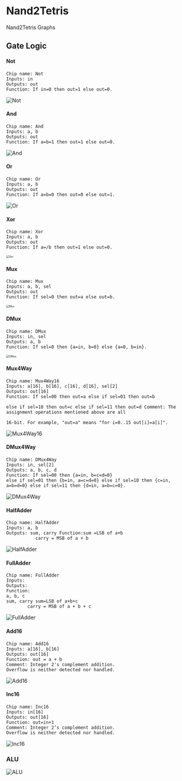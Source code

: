 # Nand2Tetris
Nand2Tetris Graphs

## Gate Logic

#### Not

```
Chip name: Not
Inputs: in
Outputs: out
Function: If in=0 then out=1 else out=0.
```

![Not](images/Not.png)

#### And

```
Chip name: And
Inputs: a, b
Outputs: out
Function: If a=b=1 then out=1 else out=0.
```

![And](images/And.png)

#### Or

```
Chip name: Or
Inputs: a, b
Outputs: out
Function: If a=b=0 then out=0 else out=1.
```

![Or](images/Or.png)

#### Xor

```
Chip name: Xor
Inputs: a, b
Outputs: out
Function: If a=/b then out=1 else out=0.
```

<img src="images/Xor.png" alt="Xor" style="zoom: 50%;" />

#### Mux

```
Chip name: Mux
Inputs: a, b, sel
Outputs: out
Function: If sel=0 then out=a else out=b.
```

<img src="images/Mux.png" alt="Mux" style="zoom:50%;" />

#### DMux

```
Chip name: DMux
Inputs: in, sel
Outputs: a, b
Function: If sel=0 then {a=in, b=0} else {a=0, b=in}.
```

<img src="images/DMux.png" alt="DMux" style="zoom:50%;" />



#### Mux4Way

```
Chip name: Mux4Way16
Inputs: a[16], b[16], c[16], d[16], sel[2]
Outputs: out[16]
Function: If sel=00 then out=a else if sel=01 then out=b

else if sel=10 then out=c else if sel=11 then out=d Comment: The assignment operations mentioned above are all

16-bit. For example, "out=a" means "for i=0..15 out[i]=a[i]".
```

![Mux4Way16](images/Mux4Way16.png)

#### DMux4Way

```
Chip name: DMux4Way
Inputs: in, sel[2]
Outputs: a, b, c, d
Function: If sel=00 then {a=in, b=c=d=0}
else if sel=01 then {b=in, a=c=d=0} else if sel=10 then {c=in, a=b=d=0} else if sel=11 then {d=in, a=b=c=0}.
```

![DMux4Way](images/DMux4Way.png)

#### HalfAdder

```
Chip name: HalfAdder
Inputs: a, b
Outputs: sum, carry Function:sum =LSB of a+b
           carry = MSB of a + b
```

![HalfAdder](images/HalfAdder.png)

#### FullAdder

```
Chip name: FullAdder
Inputs:
Outputs:
Function:
a, b, c
sum, carry sum=LSB of a+b+c 
		carry = MSB of a + b + c
```

 ![FullAdder](images/FullAdder.png)

#### Add16

```
Chip name: Add16
Inputs: a[16], b[16]
Outputs: out[16]
Function: out = a + b
Comment: Integer 2's complement addition.
Overflow is neither detected nor handled.
```

![Add16](images/Add16.png)

#### Inc16

```
Chip name: Inc16
Inputs: in[16]
Outputs: out[16]
Function: out=in+1
Comment: Integer 2’s complement addition.
Overflow is neither detected nor handled.
```

![Inc16](images/Inc16.png)

### ALU

![ALU](images/ALU.png)

